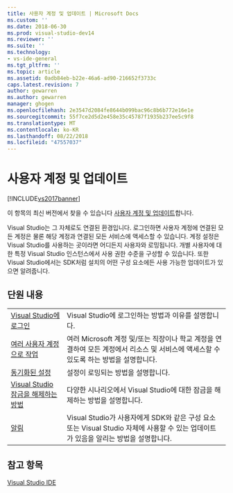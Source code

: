 ```yaml
---
title: 사용자 계정 및 업데이트 | Microsoft Docs
ms.custom: ''
ms.date: 2018-06-30
ms.prod: visual-studio-dev14
ms.reviewer: ''
ms.suite: ''
ms.technology:
- vs-ide-general
ms.tgt_pltfrm: ''
ms.topic: article
ms.assetid: 0adb84eb-b22e-46a6-ad90-216652f3733c
caps.latest.revision: 7
author: gewarren
ms.author: gewarren
manager: ghogen
ms.openlocfilehash: 2e3547d2084fe8644b099bac96c8b6b772e16e1e
ms.sourcegitcommit: 55f7ce2d5d2e458e35c45787f1935b237ee5c9f8
ms.translationtype: MT
ms.contentlocale: ko-KR
ms.lasthandoff: 08/22/2018
ms.locfileid: "47557037"
---
```

# <a name="user-accounts-and-updates"></a>사용자 계정 및 업데이트
[!INCLUDE[vs2017banner](../includes/vs2017banner.md)]

이 항목의 최신 버전에서 찾을 수 있습니다 [사용자 계정 및 업데이트](https://docs.microsoft.com/visualstudio/ide/user-accounts-and-updates)합니다.  
  
Visual Studio는 그 자체로도 연결된 환경입니다. 로그인하면 사용자 계정에 연결된 모든 계정은 물론 해당 계정과 연결된 모든 서비스에 액세스할 수 있습니다. 계정 설정은 Visual Studio를 사용하는 곳이라면 어디든지 사용자와 로밍됩니다. 개별 사용자에 대한 특정 Visual Studio 인스턴스에서 사용 권한 수준을 구성할 수 있습니다. 또한 Visual Studio에서는 SDK처럼 설치의 어떤 구성 요소에든 사용 가능한 업데이트가 있으면 알려줍니다.  
  
## <a name="in-this-section"></a>단원 내용  
  
|||  
|-|-|  
|[Visual Studio에 로그인](../ide/signing-in-to-visual-studio.md)|Visual Studio에 로그인하는 방법과 이유를 설명합니다.|  
|[여러 사용자 계정으로 작업](../ide/work-with-multiple-user-accounts.md)|여러 Microsoft 계정 및/또는 직장이나 학교 계정을 연결하여 모든 계정에서 리소스 및 서비스에 액세스할 수 있도록 하는 방법을 설명합니다.|  
|[동기화된 설정](../ide/synchronized-settings-in-visual-studio.md)|설정이 로밍되는 방법을 설명합니다.|  
|[Visual Studio 잠금을 해제하는 방법](../ide/how-to-unlock-visual-studio.md)|다양한 시나리오에서 Visual Studio에 대한 잠금을 해제하는 방법을 설명합니다.|  
|[알림](../ide/visual-studio-notifications.md)|Visual Studio가 사용자에게 SDK와 같은 구성 요소 또는 Visual Studio 자체에 사용할 수 있는 업데이트가 있음을 알리는 방법을 설명합니다.|  
  
## <a name="see-also"></a>참고 항목  
 [Visual Studio IDE](../ide/visual-studio-ide.md)









